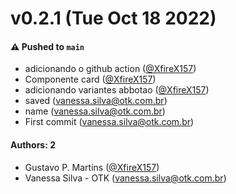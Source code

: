 # v0.2.1 (Tue Oct 18 2022)

#### ⚠️ Pushed to `main`

- adicionando o github action ([@XfireX157](https://github.com/XfireX157))
- Componente card ([@XfireX157](https://github.com/XfireX157))
- adicionando variantes abbotao ([@XfireX157](https://github.com/XfireX157))
- saved (vanessa.silva@otk.com.br)
- name (vanessa.silva@otk.com.br)
- First commit (vanessa.silva@otk.com.br)

#### Authors: 2

- Gustavo P. Martins ([@XfireX157](https://github.com/XfireX157))
- Vanessa Silva - OTK (vanessa.silva@otk.com.br)
